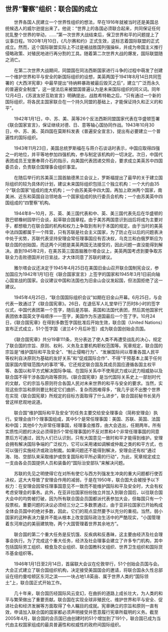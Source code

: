 ## 世界“警察”组织：联合国的成立

　　世界各国人民建立一个世界性组织的想法，早在1916年就被当时还是美国总统候选人的威尔逊提出来了。他说：“世界上的各国必须联合起来，共同保证任何扰乱整个世界的举动，……”第一次世界大战结束后，保卫世界和平的问题提上了议事日程。1920年1月10日，《凡尔赛和约》正式生效，这标志着国际联盟的正式成立。然而，这个国际联盟实际上不过是被战胜国列强操纵，并成为帝国主义推行侵略政策、对殖民地进行再分割的工具。随着第二次世界大战的爆发，国际联盟随之消亡。

　　在第二次世界大战期间，同盟国在同法西斯国家进行斗争的过程中萌发了创建一个维护世界和平与安全的新国际组织的设想，美英两国于1941年8月14日共同签署的《大西洋宪章》中最早提出“待纳粹暴政被最后毁灭之后”，建立“广泛而永久的普遍安全制度”，这一提法后来被盟国普遍认为是未来国际组织的同义词。同年12月4日，《苏波友好互助宣言》明确提出，战胜希特勒之后，“只有通过一个新的国际组织，将各民主国家联合在一个持久同盟的基础上，才能保证持久和正义的和平”。

　　1942年1月1日，中、苏、美、英等26个反法西斯同盟国家代表在华盛顿签署《联合国家宣言》，保证继续对德、日、意等轴心国协同作战。1943年10月30日，中、苏、美、英四国在莫斯科发表《普遍安全宣言》，提出有必要建立一个普遍性的国际组织。

　　1943年11月23日，美国总统罗斯福在与蒋介石谈话时表示，中国应取得四强之一的地位，并平等地参加四强机构，参与制定该机构的一切决定。次日，中国代表团成员王宠惠奉蒋介石的指示，向美国代表团递交照会，要求成立美英苏中四国委员会，负责联合国理事会组织事宜。

　　在随后举行的苏美英三国首脑德黑兰会议上，罗斯福提出了最早的关于建立国际组织的较为具体的计划，建议未来国际组织包括三个独立机构：一个大约由35个“联合国家”组成的庞大机构；一个由苏美英中四大国，再加上欧洲两个国家，南美洲、近东和英国自治领地各一个国家组成的执行委员会机构；一个由苏美英中四国组成的“四警察”机构。

　　1944年8～10月，苏、英、美三国代表和中、英、美三国代表先后在华盛顿的敦巴顿橡树园举行会谈，起草联合国章程。由于美苏两国意识到战后将成为主要对手，都想极力在联合国的机构和权力上争取到有利于本国的规定。由于当时的美英中法四国都属于一个阵营，只有苏联是社会主义国家，为了防止在以后的问题表决中处于劣势，苏联代表坚持安理会常任理事国应有否决权，乌克兰和白俄罗斯应为联合国的创始国，而这两个问题是美英两国无法接受的，因此问题一直没能得到解决。直到1945年2月，在美苏英三国首脑雅尔塔会议上，美英两国考虑到要争取苏联全力击败德国并对日宣战，才大体同意了苏联的建议。

　　雅尔塔会议还决定于1945年4月25日在美国旧金山召开联合国制宪会议，参加国应为1942年1月1日在《联合国家宣言》上签字的国家和1945年3月1日前向轴心国宣战的国家。会议建议中国和法国也为旧金山会议发起国，但法国拒绝了这一建议。

　　1945年4月25日，“联合国国际组织会议”如期在旧金山开幕。6月25日，与会代表一致通过了《联合国宪章》。26日，在退伍军人礼堂举行了历时8小时的签字仪式，中国代表团第一个签字，随后是苏联、英国和法国代表团，然后其他国家代表团依本国英文字母顺序一一签字，美国作为东道国最后一个签了字。10月24日，《联合国宪章》在得到多数签字国批准后开始生效，联合国（United Nations）宣布正式成立，51个签字国（波兰4个月后补签）成为联合国创始会员国。

　　《联合国宪章》共分19章111条，充分表达了使人类不再遭受战乱的决心，规定了联合国的宗旨、原则、权利、义务及主要机构职权范围等。宪章规定，联合国的宗旨是“维护国际和平及安全”、“制止侵略行为”、“发展国际间以尊重各国人民平等权利自决原则为基础的友好关系”和“促成国际合作”、不得“干预基本上属于任何国家国内管辖范围内的事项”等。它还规定联合国及其成员国应遵循各国主权平等、各国以和平方式解决国际争端、在国际关系中不使用武力或以武力相威胁以及联合国不得干涉各国内政等原则。《联合国宪章》是当代国际关系史上一部划时代的文献，它的宗旨与原则符合各国人民对未来世界的和平与安全的要求。当然，实现这些宗旨和原则要比制定它们曲折、复杂而困难得多，“我几乎说不出整个世界在实现《联合国宪章》所规定的目标方面取得了什么进步”，联合国前秘书长吴丹曾这样悲观地说道。

　　联合国“维护国际和平及安全”的任务主要交给安全理事会（简称安理会）执行。安理会由11个理事国组成，其中5个是常任理事国：美国、苏联、英国、法国和中国；其他6个为非常任理事国，经理事会推荐，由大会选出，任期两年。所有实质性问题的决议必须得到5个常任理事国的不反对票和4个非常任理事国的同意票后方可通过，因为人们已认识到，只有大国意见一致时和平才能得到维护。安理会拥有解决国际争端的广泛权力，它可以采用诸如调解或仲裁之类的和平方式，也可以强行实施经济或政治制裁。如果问题还不能得到解决，安理会还有权“通过海、陆、空部队来采取维护或恢复国际和平所必需的行动”，为此，宪章规定成立一支由各会员国提供人员和装备的“国际治安部队”来解决问题。

　　苏联的先见之明使得它在对所有使它与西方列强发生冲突的重大问题都行使否决权，这大大导致了安理会作用的减弱，于是在1950年，联合国大会被授予以下权力：在安理会因常任理事国意见不一致而不能维护国际和平及安全时，大会有权考虑安理会的事务。此外，在亚非拉国家纷纷独立并加入到联合国后，以往联合国大会中的均势被打破，因为所有联合国会员国都派代表参加大会，但每国只有一个投票权。重要问题的决议必须经三分之二多数票通过，由于亚非拉国家已开始构成全体会员国中的绝对多数，因此，它们的观点显然要予以充分的重视。当然，弱小国家的这种表决力量并不能从根本上改变国际政治生活中的严酷现实，“小国管理着东河岸边的美丽建筑物，两个大国管理着世界其余地方”。

　　联合国的第二个重大任务是反饥饿、反疾病和反愚昧，这主要由经济及社会理事会执行。为了完成这个重大任务，经济及社会理事会建立了许多专门机构，其中包括国际劳工组织、粮食及农业组织、联合国教科文组织、世界卫生组织和国际货币基金组织等。

　　1946年1月1日至2月14日，首届联大会议在伦敦举行，51个创始会员国与会。大会正式建立了联合国组织机构，决定接受美国国会的邀请，将联合国永久性总部设在纽约曼哈顿区东河之滨——一块占地1.8英亩、属于世界人类的“国际领土”上，联合国正式开始工作。

　　几十年来，联合国历经国际风云变幻，在曲折的道路上成长壮大，为人类的和平与繁荣做出了重要贡献。联合国在实现全球非殖民化、维护世界和平与安全、促进社会和经济发展等方面取得了令人瞩目的成就。宪章确立的宗旨和原则一直有效，申请加入联合国的国家都必须声明接受并愿意履行宪章所载明的义务。截至2005年4月，联合国的会员国已由创建时的51个增加到了191个，联合国已成为当代由主权国家组成的最具普遍性和权威性的政府间国际组织。
